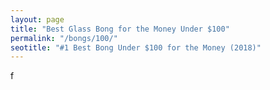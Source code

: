 ```yaml
---
layout: page
title: "Best Glass Bong for the Money Under $100" 
permalink: "/bongs/100/"
seotitle: "#1 Best Bong Under $100 for the Money (2018)"
---
```


f